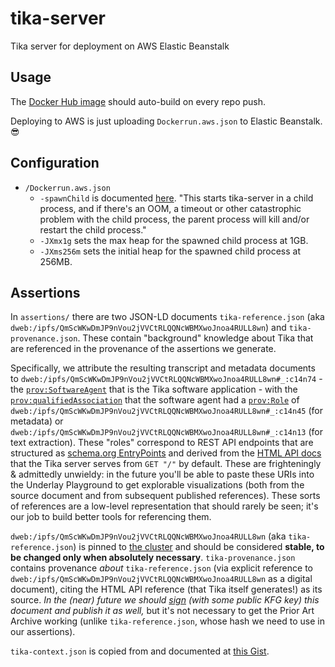 # tika-server

Tika server for deployment on AWS Elastic Beanstalk

## Usage

The [Docker Hub image](https://cloud.docker.com/repository/registry-1.docker.io/joeltg/tika-server) should auto-build on every repo push.

Deploying to AWS is just uploading `Dockerrun.aws.json` to Elastic Beanstalk. 😎

## Configuration

- `/Dockerrun.aws.json`
  - `-spawnChild` is documented [here](https://wiki.apache.org/tika/TikaJAXRS#Making_Tika_Server_Robust_to_OOMs.2C_Infinite_Loops_and_Memory_Leaks). "This starts tika-server in a child process, and if there's an OOM, a timeout or other catastrophic problem with the child process, the parent process will kill and/or restart the child process."
  - `-JXmx1g` sets the max heap for the spawned child process at 1GB.
  - `-JXms256m` sets the initial heap for the spawned child process at 256MB.

## Assertions

In `assertions/` there are two JSON-LD documents `tika-reference.json` (aka `dweb:/ipfs/QmScWKwDmJP9nVou2jVVCtRLQQNcWBMXwoJnoa4RULL8wn`) and `tika-provenance.json`. These contain "background" knowledge about Tika that are referenced in the provenance of the assertions we generate.

Specifically, we attribute the resulting transcript and metadata documents to `dweb:/ipfs/QmScWKwDmJP9nVou2jVVCtRLQQNcWBMXwoJnoa4RULL8wn#_:c14n74` - the [`prov:SoftwareAgent`](https://www.w3.org/TR/prov-o/#SoftwareAgent) that is the Tika software application - with the [`prov:qualifiedAssociation`](https://www.w3.org/TR/prov-o/#qualifiedAssociation) that the software agent had a [`prov:Role`](https://www.w3.org/TR/prov-o/#Role) of `dweb:/ipfs/QmScWKwDmJP9nVou2jVVCtRLQQNcWBMXwoJnoa4RULL8wn#_:c14n45` (for metadata) or `dweb:/ipfs/QmScWKwDmJP9nVou2jVVCtRLQQNcWBMXwoJnoa4RULL8wn#_:c14n13` (for text extraction). These "roles" correspond to REST API endpoints that are structured as [schema.org EntryPoints](https://schema.org/EntryPoint) and derived from the [HTML API docs](https://gateway.underlay.store/ipfs/QmQofqmV8FHDpaEVVEwtnBv78pVirdswmcSD2oVZzeSokL) that the Tika server serves from `GET "/"` by default. These are frighteningly & admittedly unwieldy: in the future you'll be able to paste these URIs into the Underlay Playground to get explorable visualizations (both from the source document and from subsequent published references). These sorts of references are a low-level representation that should rarely be seen; it's our job to build better tools for referencing them.

`dweb:/ipfs/QmScWKwDmJP9nVou2jVVCtRLQQNcWBMXwoJnoa4RULL8wn` (aka `tika-reference.json`) is pinned to [the cluster](https://gateway.underlay.store/ipfs/QmScWKwDmJP9nVou2jVVCtRLQQNcWBMXwoJnoa4RULL8wn) and should be considered **stable, to be changed only when absolutely necessary**. `tika-provenance.json` contains provenance _about_ `tika-reference.json` (via explicit reference to `dweb:/ipfs/QmScWKwDmJP9nVou2jVVCtRLQQNcWBMXwoJnoa4RULL8wn` as a digital document), citing the HTML API reference (that Tika itself generates!) as its source. _In the (near) future we should [sign](https://web-payments.org/vocabs/security#LinkedDataSignature2015) (with some public KFG key) this document and publish it as well,_ but it's not necessary to get the Prior Art Archive working (unlike `tika-reference.json`, whose hash we need to use in our assertions).

`tika-context.json` is copied from and documented at [this Gist](https://gist.github.com/joeltg/f066945ee780bfee769a26cea753f255).
